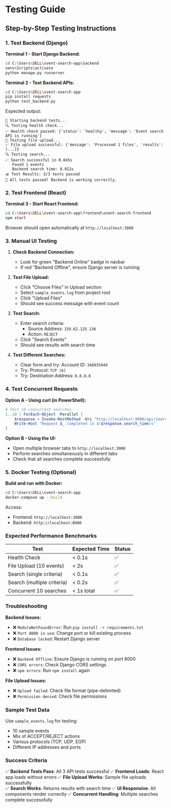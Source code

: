 # Testing Guide

## Step-by-Step Testing Instructions

### 1. Test Backend (Django)

**Terminal 1 - Start Django Backend:**
```bash
cd C:\Users\DELL\event-search-app\backend
venv\Scripts\activate
python manage.py runserver
```

**Terminal 2 - Test Backend APIs:**
```bash
cd C:\Users\DELL\event-search-app
pip install requests
python test_backend.py
```

Expected output:
```
🚀 Starting backend tests...
🔍 Testing health check...
✅ Health check passed: {'status': 'healthy', 'message': 'Event search API is running'}
📁 Testing file upload...
✅ File upload successful: {'message': 'Processed 1 files', 'results': [...]}
🔍 Testing search...
✅ Search successful in 0.045s
   Found 1 events
   Backend search time: 0.012s
📊 Test Results: 3/3 tests passed
🎉 All tests passed! Backend is working correctly.
```

### 2. Test Frontend (React)

**Terminal 3 - Start React Frontend:**
```bash
cd C:\Users\DELL\event-search-app\frontend\event-search-frontend
npm start
```

Browser should open automatically at `http://localhost:3000`

### 3. Manual UI Testing

1. **Check Backend Connection:**
   - Look for green "Backend Online" badge in navbar
   - If red "Backend Offline", ensure Django server is running

2. **Test File Upload:**
   - Click "Choose Files" in Upload section
   - Select `sample_events.log` from project root
   - Click "Upload Files"
   - Should see success message with event count

3. **Test Search:**
   - Enter search criteria:
     - Source Address: `159.62.125.136`
     - Action: `REJECT`
   - Click "Search Events"
   - Should see results with search time

4. **Test Different Searches:**
   - Clear form and try: Account ID: `348935949`
   - Try: Protocol: `TCP (6)`
   - Try: Destination Address: `8.8.8.8`

### 4. Test Concurrent Requests

**Option A - Using curl (in PowerShell):**
```powershell
# Test 10 concurrent searches
1..10 | ForEach-Object -Parallel {
    $response = Invoke-RestMethod -Uri "http://localhost:8000/api/search/" -Method POST -ContentType "application/json" -Body '{"action":"ACCEPT"}'
    Write-Host "Request $_ completed in $($response.search_time)s"
}
```

**Option B - Using the UI:**
- Open multiple browser tabs to `http://localhost:3000`
- Perform searches simultaneously in different tabs
- Check that all searches complete successfully

### 5. Docker Testing (Optional)

**Build and run with Docker:**
```bash
cd C:\Users\DELL\event-search-app
docker-compose up --build
```

Access:
- Frontend: `http://localhost:3000`
- Backend: `http://localhost:8000`

### Expected Performance Benchmarks

| Test | Expected Time | Status |
|------|---------------|--------|
| Health Check | < 0.1s | ✅ |
| File Upload (10 events) | < 2s | ✅ |
| Search (single criteria) | < 0.1s | ✅ |
| Search (multiple criteria) | < 0.2s | ✅ |
| Concurrent 10 searches | < 1s total | ✅ |

### Troubleshooting

**Backend Issues:**
- ❌ `ModuleNotFoundError`: Run `pip install -r requirements.txt`
- ❌ `Port 8000 in use`: Change port or kill existing process
- ❌ `Database locked`: Restart Django server

**Frontend Issues:**
- ❌ `Backend Offline`: Ensure Django is running on port 8000
- ❌ `CORS errors`: Check Django CORS settings
- ❌ `npm errors`: Run `npm install` again

**File Upload Issues:**
- ❌ `Upload failed`: Check file format (pipe-delimited)
- ❌ `Permission denied`: Check file permissions

### Sample Test Data

Use `sample_events.log` for testing:
- 10 sample events
- Mix of ACCEPT/REJECT actions
- Various protocols (TCP, UDP, EGP)
- Different IP addresses and ports

### Success Criteria

✅ **Backend Tests Pass**: All 3 API tests successful
✅ **Frontend Loads**: React app loads without errors
✅ **File Upload Works**: Sample file uploads successfully  
✅ **Search Works**: Returns results with search time
✅ **UI Responsive**: All components render correctly
✅ **Concurrent Handling**: Multiple searches complete successfully
